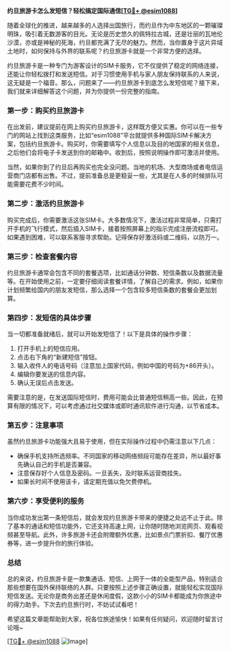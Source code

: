 **约旦旅游卡怎么发短信？轻松搞定国际通信[[TG💪+ @esim1088](https://t.me/s/esim1088)]**

随着全球化的推进，越来越多的人选择出国旅行，而约旦作为中东地区的一颗璀璨明珠，吸引着无数游客的目光。无论是历史悠久的佩特拉古城，还是壮丽的瓦地伦沙漠，亦或是神秘的死海，约旦都充满了无尽的魅力。然而，当你置身于这片异域土地时，如何保持与外界的联系呢？约旦旅游卡就是一个非常方便的选择。

约旦旅游卡是一种专门为游客设计的SIM卡服务，它不仅提供了稳定的网络连接，还能让你轻松拨打和发送短信。对于习惯使用手机与家人朋友保持联系的人来说，这无疑是一个福音。那么，问题来了——约旦旅游卡到底怎么发短信呢？接下来，我们就来详细解答这个问题，并为你提供一份完整的指南。

### **第一步：购买约旦旅游卡**
在出发前，建议提前在网上购买约旦旅游卡，这样既方便又实惠。你可以在一些专门的网站上找到这类服务，比如“esim1088”平台就提供多种国际SIM卡解决方案，包括约旦旅游卡。购买时，你需要填写个人信息以及目的地国家的相关信息，之后他们会将电子卡发送到你的邮箱中。收到后，按照说明操作即可激活并使用。

当然，如果你到了约旦后再购买也完全没问题。当地的机场、大型商场或者电信运营商门店都有出售。不过，提前准备总是更稳妥一些，尤其是在人多的时候排队可能需要花费不少时间。

### **第二步：激活约旦旅游卡**
购买完成后，你需要激活这张SIM卡。大多数情况下，激活过程非常简单，只需打开手机的飞行模式，然后插入SIM卡，接着按照屏幕上的指示完成注册流程即可。如果遇到困难，可以联系客服寻求帮助。记得保存好激活码或二维码，以防万一。

### **第三步：检查套餐内容**
约旦旅游卡通常会包含不同的套餐选项，比如通话分钟数、短信条数以及数据流量等。在开始使用之前，一定要仔细阅读套餐详情，了解自己的需求。例如，如果你计划频繁给国内的朋友发短信，那么选择一个包含较多短信条数的套餐会更加划算。

### **第四步：发短信的具体步骤**
当一切都准备就绪后，就可以开始发短信了！以下是具体的操作步骤：

1. 打开手机上的短信应用。
2. 点击右下角的“新建短信”按钮。
3. 输入收件人的电话号码（注意加上国家代码，例如中国的号码为+86开头）。
4. 编辑你要发送的信息内容。
5. 确认无误后点击发送。

需要注意的是，在发送国际短信时，费用可能会比普通短信稍高一些。因此，在预算有限的情况下，可以考虑通过社交媒体或即时通讯软件进行沟通，以节省成本。

### **第五步：注意事项**
虽然约旦旅游卡功能强大且易于使用，但在实际操作过程中仍需注意以下几点：
- 确保手机支持所选频率。不同国家的移动网络频段可能存在差异，所以最好事先确认自己的手机是否兼容。
- 注意保存好个人信息及密码。一旦丢失，及时联系运营商挂失。
- 如果长时间不使用该卡，请定期充值以免欠费停机。

### **第六步：享受便利的服务**
当你成功发出第一条短信后，就会发现约旦旅游卡带来的便捷之处远不止于此。除了基本的通话和短信功能外，它还支持高速上网，让你随时随地浏览网页、观看视频甚至导航。此外，许多旅游卡还会附赠额外优惠，比如景点门票折扣、餐厅优惠券等，进一步提升你的旅行体验。

### **总结**
总的来说，约旦旅游卡是一款集通话、短信、上网于一体的全能型产品，特别适合那些想要在国外保持联络的人群。只要按照上述步骤正确设置，就能轻松实现国际短信发送。无论你是商务出差还是休闲度假，这款小小的SIM卡都能成为你旅途中的得力助手。下次去约旦旅行时，不妨试试看吧！

希望这篇文章能帮助到大家，祝各位旅途愉快！如果有任何疑问，欢迎随时留言讨论哦~

[[TG💪+ @esim1088](https://t.me/s/esim1088) ![Image](https://i.postimg.cc/4NQfJmqS/Snipaste-2025-05-13-00-14-12.png)]
